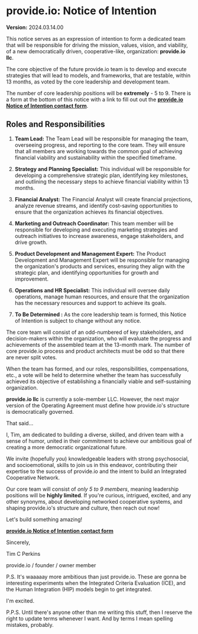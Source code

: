 # provide.io: Notice of Intention

**Version:** 2024.03.14.00

This notice serves as an expression of intention to form a dedicated team that will be responsible for driving the mission, values, vision, and viability, of a new democratically driven, cooperative-like, organization: **provide.io llc**.

The core objective of the future provide.io team is to develop and execute strategies that will lead to models, and frameworks, that are testable, within 13 months, as voted by the core leadership and development team.

The number of core leadership positions will be **extremely** - 5 to 9. There is a form at the bottom of this notice with a link to fill out out the **[provide.io Notice of Intention contact form](https://intent.provide.io/)**.

## Roles and Responsibilities

1. **Team Lead:** The Team Lead will be responsible for managing the team, overseeing progress, and reporting to the core team. They will ensure that all members are working towards the common goal of achieving financial viability and sustainability within the specified timeframe.

2. **Strategy and Planning Specialist:** This individual will be responsible for developing a comprehensive strategic plan, identifying key milestones, and outlining the necessary steps to achieve financial viability within 13 months.

3. **Financial Analyst:** The Financial Analyst will create financial projections, analyze revenue streams, and identify cost-saving opportunities to ensure that the organization achieves its financial objectives.

4. **Marketing and Outreach Coordinator:** This team member will be responsible for developing and executing marketing strategies and outreach initiatives to increase awareness, engage stakeholders, and drive growth.

5. **Product Development and Management Expert:** The Product Development and Management Expert will be responsible for managing the organization's products and services, ensuring they align with the strategic plan, and identifying opportunities for growth and improvement.

6. **Operations and HR Specialist:** This individual will oversee daily operations, manage human resources, and ensure that the organization has the necessary resources and support to achieve its goals.

7. **To Be Determined :** As the core leadership team is formed, this Notice of Intention is subject to change without any notice.

The core team will consist of an odd-numbered of key stakeholders, and decision-makers within the organization, who will evaluate the progress and achievements of the assembled team at the 13-month mark. The number of core provide.io process and product architects must be odd so that there are never split votes.

When the team has formed, and our roles, responsibilities, compensations, etc., a vote will be held to determine whether the team has successfully achieved its objective of establishing a financially viable and self-sustaining organization.

**provide.io llc** is currently a sole-member LLC. However, the next major version of the Operating Agreement must define how provide.io's structure is democratically governed.

That said…

I, Tim, am dedicated to building a diverse, skilled, and driven team with a sense of humor, united in their commitment to achieve our ambitious goal of creating a more democratic organizational future.

We invite (hopefully *you*) knowledgeable leaders with strong psychosocial, and socioemotional, skills to join us in this endeavor, contributing their expertise to the success of provide.io and the intent to build an Integrated Cooperative Network.

Our core team will consist of *only 5 to 9 members*, meaning leadership positions will be **highly limited**. If you're curious, intrigued, excited, and any other synonyms, about developing networked cooperative systems, and shaping provide.io's structure and culture, then reach out now!

Let's build something amazing!

**[provide.io Notice of Intention contact form](https://intent.provide.io/)**

Sincerely,

Tim C Perkins

provide.io / founder / owner member

P.S. It's waaaaay more ambitious than just provide.io. These are gonna be interesting experiments when the Integrated Criteria Evaluation (ICE), and the Human Integration (HIP) models begin to get integrated.

I'm excited.

P.P.S. Until there's anyone other than me writing this stuff, then I reserve the right to update terms whenever I want. And by terms I mean spelling mistakes, probably.
